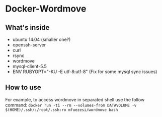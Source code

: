 # Docker-Wordmove

## What's inside
* ubuntu 14.04 (smaller one?)
* openssh-server
* curl
* rsync
* wordmove
* mysql-client-5.5
* ENV RUBYOPT="-KU -E utf-8:utf-8" (Fix for some mysql sync issues)

## How to use
For example, to access wordmove in separated shell use the follow command:
`docker run -ti --rm --volumes-from DATAVOLUME -v $(HOME)/.ssh/:/root/.ssh:ro mfuezesi/wordmove bash`
